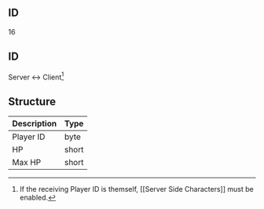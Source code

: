 ## ID
16

## ID
Server <-> Client[^1]

## Structure
| Description | Type  |
|-------------|-------|
| Player ID   | byte  |
| HP          | short |
| Max HP      | short |

[^1]: If the receiving Player ID is themself, [[Server Side Characters]] must be enabled.
